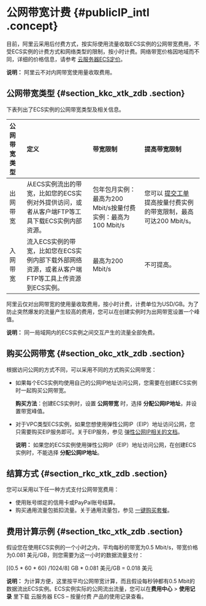 # 公网带宽计费 {#publicIP_intl .concept}

目前，阿里云采用后付费方式，按实际使用流量收取ECS实例的公网带宽费用，不受ECS实例的计费方式和网络类型的限制，按小时计费。网络带宽价格因地域而不同，详细的价格信息，请参考 [云服务器ECS定价](https://www.alibabacloud.com/zh/product/ecs#pricing)。

**说明：** 阿里云不对内网带宽使用量收取费用。

## 公网带宽类型 {#section_kkc_xtk_zdb .section}

下表列出了ECS实例的公网带宽类型及相关信息。

|公网带宽类型|定义|带宽限制|提高带宽限制|
|:-----|:-|:---|:-----|
|出网带宽|从ECS实例流出的带宽，比如您的ECS实例对外提供访问，或者从客户端FTP等工具下载ECS实例内部资源。|包年包月实例：最高为200 Mbit/s按量付费实例：最高为100 Mbit/s|您可以 [提交工单](https://workorder-intl.console.aliyun.com/#/ticket/createIndex) 提高按量付费实例的带宽限制，最高可达200 Mbit/s。|
|入网带宽|流入ECS实例的带宽，比如您在ECS实例内部下载外部网络资源，或者从客户端FTP等工具上传资源到ECS实例。|最高为200 Mbit/s|不可提高。|

阿里云仅对出网带宽的使用量收取费用，按小时计费，计费单位为USD/GB。为了防止突然爆发的流量产生较高的费用，您可以在创建实例时为出网带宽设置一个峰值。

**说明：** 同一局域网内的ECS实例之间交互产生的流量全部免费。

## 购买公网带宽 {#section_okc_xtk_zdb .section}

根据访问公网的方式不同，可以采用不同的方式购买公网带宽：

-   如果每个ECS实例均使用自己的公网IP地址访问公网，您需要在创建ECS实例时一起购买公网带宽。

    **购买方法**：创建ECS实例时，设置 **公网带宽** 时，选择 **分配公网IP地址**，并设置带宽峰值。

-   对于VPC类型ECS实例，如果您想使用弹性公网IP（EIP）地址访问公网，您只需要购买EIP服务即可。关于EIP服务，参见 [弹性公网IP相关的文档](https://www.alibabacloud.com/help/zh/doc-detail/32321.htm)。

    **说明：** 如果您的ECS实例使用弹性公网IP（EIP）地址访问公网，在创建ECS实例时，不能选择 **分配公网IP地址**。


## 结算方式 {#section_rkc_xtk_zdb .section}

您可以采用以下任一种方式支付公网带宽费用：

-   使用账号绑定的信用卡或PayPal账号结算。
-   购买通用流量包抵扣流量。关于通用流量包，参见 [一键购买套餐](https://www.alibabacloud.com/zh/starter-packages/general)。

## 费用计算示例 {#section_tkc_xtk_zdb .section}

假设您在使用ECS实例的一个小时之内，平均每秒的带宽为0.5 Mbit/s，带宽价格为0.081 美元/GB，则您需要为这一小时的数据流量支付：

\[\(0.5 \* 60 \* 60\) /1024/8\] GB \* 0.081 美元/GB = 0.018 美元

**说明：** 为计算方便，这里按平均公网带宽计算，而且假设每秒钟都有0.5 Mbit的数据流出ECS实例。ECS实例实际的公网流出流量，您可以在**费用中心** \> **使用记录** 里下载 云服务器 ECS – 按量付费 产品的使用记录查看。

